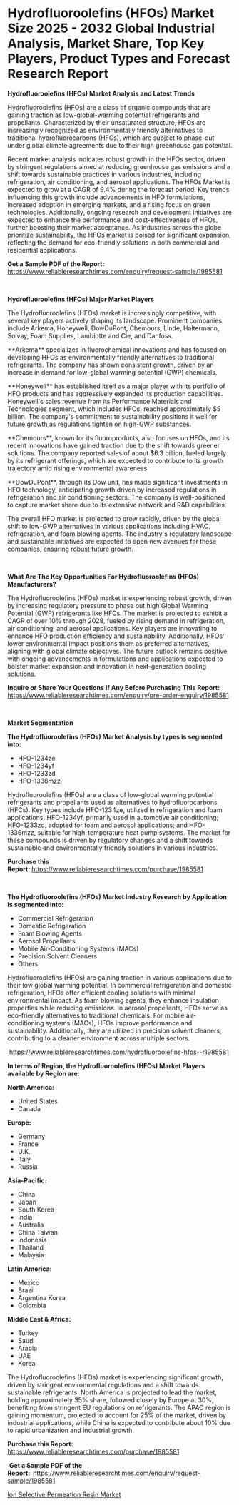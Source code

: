 <p><h1>Hydrofluoroolefins (HFOs) Market Size 2025 - 2032 Global Industrial Analysis, Market Share, Top Key Players, Product Types and Forecast Research Report</h1></p><p><strong>Hydrofluoroolefins (HFOs) Market Analysis and Latest Trends</strong></p>
<p><p>Hydrofluoroolefins (HFOs) are a class of organic compounds that are gaining traction as low-global-warming potential refrigerants and propellants. Characterized by their unsaturated structure, HFOs are increasingly recognized as environmentally friendly alternatives to traditional hydrofluorocarbons (HFCs), which are subject to phase-out under global climate agreements due to their high greenhouse gas potential.</p><p>Recent market analysis indicates robust growth in the HFOs sector, driven by stringent regulations aimed at reducing greenhouse gas emissions and a shift towards sustainable practices in various industries, including refrigeration, air conditioning, and aerosol applications. The HFOs Market is expected to grow at a CAGR of 9.4% during the forecast period. Key trends influencing this growth include advancements in HFO formulations, increased adoption in emerging markets, and a rising focus on green technologies. Additionally, ongoing research and development initiatives are expected to enhance the performance and cost-effectiveness of HFOs, further boosting their market acceptance. As industries across the globe prioritize sustainability, the HFOs market is poised for significant expansion, reflecting the demand for eco-friendly solutions in both commercial and residential applications.</p></p>
<p><strong>Get a Sample PDF of the Report:&nbsp;</strong> <a href="https://www.reliableresearchtimes.com/enquiry/request-sample/1985581?utm_campaign=2205&utm_medium=2&utm_source=Github&utm_content=ia&utm_term=03042025&utm_id=hydrofluoroolefins-hfos">https://www.reliableresearchtimes.com/enquiry/request-sample/1985581</a></p>
<p>&nbsp;</p>
<p><strong>Hydrofluoroolefins (HFOs) Major Market Players</strong></p>
<p><p>The Hydrofluoroolefins (HFOs) market is increasingly competitive, with several key players actively shaping its landscape. Prominent companies include Arkema, Honeywell, DowDuPont, Chemours, Linde, Haltermann, Solvay, Foam Supplies, Lambiotte and Cie, and Danfoss. </p><p>**Arkema** specializes in fluorochemical innovations and has focused on developing HFOs as environmentally friendly alternatives to traditional refrigerants. The company has shown consistent growth, driven by an increase in demand for low-global warming potential (GWP) chemicals. </p><p>**Honeywell** has established itself as a major player with its portfolio of HFO products and has aggressively expanded its production capabilities. Honeywell's sales revenue from its Performance Materials and Technologies segment, which includes HFOs, reached approximately $5 billion. The company's commitment to sustainability positions it well for future growth as regulations tighten on high-GWP substances.</p><p>**Chemours**, known for its fluoroproducts, also focuses on HFOs, and its recent innovations have gained traction due to the shift towards greener solutions. The company reported sales of about $6.3 billion, fueled largely by its refrigerant offerings, which are expected to contribute to its growth trajectory amid rising environmental awareness.</p><p>**DowDuPont**, through its Dow unit, has made significant investments in HFO technology, anticipating growth driven by increased regulations in refrigeration and air conditioning sectors. The company is well-positioned to capture market share due to its extensive network and R&D capabilities.</p><p>The overall HFO market is projected to grow rapidly, driven by the global shift to low-GWP alternatives in various applications including HVAC, refrigeration, and foam blowing agents. The industry's regulatory landscape and sustainable initiatives are expected to open new avenues for these companies, ensuring robust future growth.</p></p>
<p>&nbsp;</p>
<p><strong>What Are The Key Opportunities For Hydrofluoroolefins (HFOs) Manufacturers?</strong></p>
<p><p>The Hydrofluoroolefins (HFOs) market is experiencing robust growth, driven by increasing regulatory pressure to phase out high Global Warming Potential (GWP) refrigerants like HFCs. The market is projected to exhibit a CAGR of over 10% through 2028, fueled by rising demand in refrigeration, air conditioning, and aerosol applications. Key players are innovating to enhance HFO production efficiency and sustainability. Additionally, HFOs' lower environmental impact positions them as preferred alternatives, aligning with global climate objectives. The future outlook remains positive, with ongoing advancements in formulations and applications expected to bolster market expansion and innovation in next-generation cooling solutions.</p></p>
<p><strong>Inquire or Share Your Questions If Any Before Purchasing This Report:</strong> <a href="https://www.reliableresearchtimes.com/enquiry/pre-order-enquiry/1985581?utm_campaign=2205&utm_medium=2&utm_source=Github&utm_content=ia&utm_term=03042025&utm_id=hydrofluoroolefins-hfos">https://www.reliableresearchtimes.com/enquiry/pre-order-enquiry/1985581</a></p>
<p>&nbsp;</p>
<p><strong>Market Segmentation</strong></p>
<p><strong>The Hydrofluoroolefins (HFOs) Market Analysis by types is segmented into:</strong></p>
<p><ul><li>HFO-1234ze</li><li>HFO-1234yf</li><li>HFO-1233zd</li><li>HFO-1336mzz</li></ul></p>
<p><p>Hydrofluoroolefins (HFOs) are a class of low-global warming potential refrigerants and propellants used as alternatives to hydrofluorocarbons (HFCs). Key types include HFO-1234ze, utilized in refrigeration and foam applications; HFO-1234yf, primarily used in automotive air conditioning; HFO-1233zd, adopted for foam and aerosol applications; and HFO-1336mzz, suitable for high-temperature heat pump systems. The market for these compounds is driven by regulatory changes and a shift towards sustainable and environmentally friendly solutions in various industries.</p></p>
<p><strong>Purchase this Report:&nbsp;</strong><a href="https://www.reliableresearchtimes.com/purchase/1985581?utm_campaign=2205&utm_medium=2&utm_source=Github&utm_content=ia&utm_term=03042025&utm_id=hydrofluoroolefins-hfos">https://www.reliableresearchtimes.com/purchase/1985581</a></p>
<p>&nbsp;</p>
<p><strong>The Hydrofluoroolefins (HFOs) Market Industry Research by Application is segmented into:</strong></p>
<p><ul><li>Commercial Refrigeration</li><li>Domestic Refrigeration</li><li>Foam Blowing Agents</li><li>Aerosol Propellants</li><li>Mobile Air-Conditioning Systems (MACs)</li><li>Precision Solvent Cleaners</li><li>Others</li></ul></p>
<p><p>Hydrofluoroolefins (HFOs) are gaining traction in various applications due to their low global warming potential. In commercial refrigeration and domestic refrigeration, HFOs offer efficient cooling solutions with minimal environmental impact. As foam blowing agents, they enhance insulation properties while reducing emissions. In aerosol propellants, HFOs serve as eco-friendly alternatives to traditional chemicals. For mobile air-conditioning systems (MACs), HFOs improve performance and sustainability. Additionally, they are utilized in precision solvent cleaners, contributing to a cleaner environment across multiple sectors.</p></p>
<p><a href="https://www.reliableresearchtimes.com/hydrofluoroolefins-hfos--r1985581?utm_campaign=2205&utm_medium=2&utm_source=Github&utm_content=ia&utm_term=03042025&utm_id=hydrofluoroolefins-hfos">&nbsp;https://www.reliableresearchtimes.com/hydrofluoroolefins-hfos--r1985581</a></p>
<p><strong>In terms of Region, the Hydrofluoroolefins (HFOs) Market Players available by Region are:</strong></p>
<p>
    <p> <strong> North America: </strong>
        <ul>
            <li>United States</li>
            <li>Canada</li>
        </ul>
        </p> 
    <p> <strong> Europe: </strong>
        <ul>
            <li>Germany</li>
            <li>France</li>
            <li>U.K.</li>
            <li>Italy</li>
            <li>Russia</li>
        </ul>
        </p> 
    <p> <strong> Asia-Pacific: </strong>
        <ul>
            <li>China</li>
            <li>Japan</li>
            <li>South Korea</li>
            <li>India</li>
            <li>Australia</li>
            <li>China Taiwan</li>
            <li>Indonesia</li>
            <li>Thailand</li>
            <li>Malaysia</li>
        </ul>
        </p> 
    <p> <strong> Latin America: </strong>
        <ul>
            <li>Mexico</li>
            <li>Brazil</li>
            <li>Argentina Korea</li>
            <li>Colombia</li>
        </ul>
        </p> 
    <p> <strong> Middle East & Africa: </strong>
        <ul>
            <li>Turkey</li>
            <li>Saudi</li>
            <li>Arabia</li>
            <li>UAE</li>
            <li>Korea</li>
        </ul>
    </p>
    </p>
<p><p>The Hydrofluoroolefins (HFOs) market is experiencing significant growth, driven by stringent environmental regulations and a shift towards sustainable refrigerants. North America is projected to lead the market, holding approximately 35% share, followed closely by Europe at 30%, benefiting from stringent EU regulations on refrigerants. The APAC region is gaining momentum, projected to account for 25% of the market, driven by industrial applications, while China is expected to contribute about 10% due to rapid urbanization and industrial growth.</p></p>
<p><strong>Purchase this Report: </strong><a href="https://www.reliableresearchtimes.com/purchase/1985581?utm_campaign=2205&utm_medium=2&utm_source=Github&utm_content=ia&utm_term=03042025&utm_id=hydrofluoroolefins-hfos">https://www.reliableresearchtimes.com/purchase/1985581</a></p>
<p>&nbsp;<strong>Get a Sample PDF of the Report:&nbsp;&nbsp;</strong><a href="https://www.reliableresearchtimes.com/enquiry/request-sample/1985581?utm_campaign=2205&utm_medium=2&utm_source=Github&utm_content=ia&utm_term=03042025&utm_id=hydrofluoroolefins-hfos">https://www.reliableresearchtimes.com/enquiry/request-sample/1985581</a></p>
<p><strong></strong></p>
<p><p><a href="https://github.com/SanjidaKhan901/Market-Research-Report-List-2/blob/main/ion-selective-permeation-resin-market.md?utm_campaign=2205&utm_medium=2&utm_source=Github&utm_content=ia&utm_term=03042025&utm_id=hydrofluoroolefins-hfos">Ion Selective Permeation Resin Market</a></p></p>